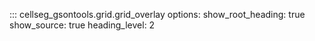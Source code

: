 ::: cellseg_gsontools.grid.grid_overlay
    options:
      show_root_heading: true
      show_source: true
      heading_level: 2

